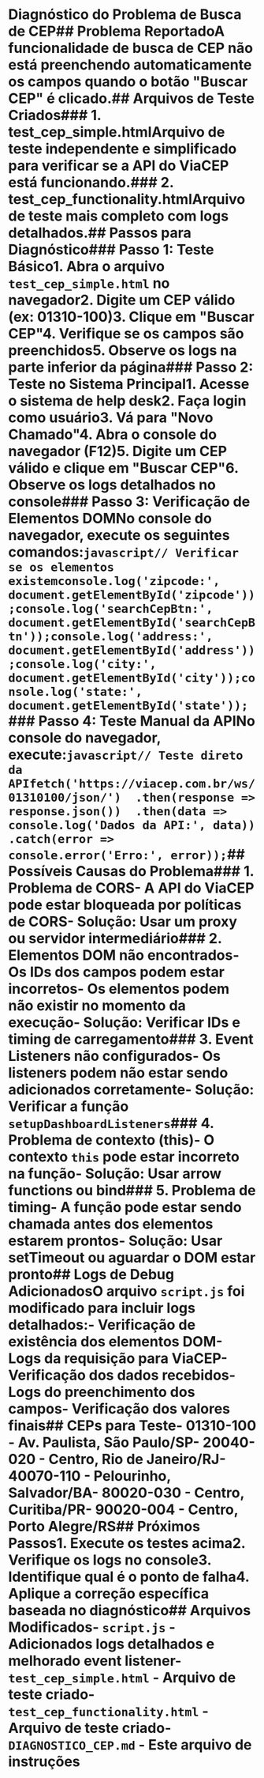# Diagnóstico do Problema de Busca de CEP## Problema ReportadoA funcionalidade de busca de CEP não está preenchendo automaticamente os campos quando o botão "Buscar CEP" é clicado.## Arquivos de Teste Criados### 1. test_cep_simple.htmlArquivo de teste independente e simplificado para verificar se a API do ViaCEP está funcionando.### 2. test_cep_functionality.htmlArquivo de teste mais completo com logs detalhados.## Passos para Diagnóstico### Passo 1: Teste Básico1. Abra o arquivo `test_cep_simple.html` no navegador2. Digite um CEP válido (ex: 01310-100)3. Clique em "Buscar CEP"4. Verifique se os campos são preenchidos5. Observe os logs na parte inferior da página### Passo 2: Teste no Sistema Principal1. Acesse o sistema de help desk2. Faça login como usuário3. Vá para "Novo Chamado"4. Abra o console do navegador (F12)5. Digite um CEP válido e clique em "Buscar CEP"6. Observe os logs detalhados no console### Passo 3: Verificação de Elementos DOMNo console do navegador, execute os seguintes comandos:```javascript// Verificar se os elementos existemconsole.log('zipcode:', document.getElementById('zipcode'));console.log('searchCepBtn:', document.getElementById('searchCepBtn'));console.log('address:', document.getElementById('address'));console.log('city:', document.getElementById('city'));console.log('state:', document.getElementById('state'));```### Passo 4: Teste Manual da APINo console do navegador, execute:```javascript// Teste direto da APIfetch('https://viacep.com.br/ws/01310100/json/')  .then(response => response.json())  .then(data => console.log('Dados da API:', data))  .catch(error => console.error('Erro:', error));```## Possíveis Causas do Problema### 1. Problema de CORS- A API do ViaCEP pode estar bloqueada por políticas de CORS- **Solução**: Usar um proxy ou servidor intermediário### 2. Elementos DOM não encontrados- Os IDs dos campos podem estar incorretos- Os elementos podem não existir no momento da execução- **Solução**: Verificar IDs e timing de carregamento### 3. Event Listeners não configurados- Os listeners podem não estar sendo adicionados corretamente- **Solução**: Verificar a função `setupDashboardListeners`### 4. Problema de contexto (this)- O contexto `this` pode estar incorreto na função- **Solução**: Usar arrow functions ou bind### 5. Problema de timing- A função pode estar sendo chamada antes dos elementos estarem prontos- **Solução**: Usar setTimeout ou aguardar o DOM estar pronto## Logs de Debug AdicionadosO arquivo `script.js` foi modificado para incluir logs detalhados:- Verificação de existência dos elementos DOM- Logs da requisição para ViaCEP- Verificação dos dados recebidos- Logs do preenchimento dos campos- Verificação dos valores finais## CEPs para Teste- **01310-100** - Av. Paulista, São Paulo/SP- **20040-020** - Centro, Rio de Janeiro/RJ- **40070-110** - Pelourinho, Salvador/BA- **80020-030** - Centro, Curitiba/PR- **90020-004** - Centro, Porto Alegre/RS## Próximos Passos1. Execute os testes acima2. Verifique os logs no console3. Identifique qual é o ponto de falha4. Aplique a correção específica baseada no diagnóstico## Arquivos Modificados- `script.js` - Adicionados logs detalhados e melhorado event listener- `test_cep_simple.html` - Arquivo de teste criado- `test_cep_functionality.html` - Arquivo de teste criado- `DIAGNOSTICO_CEP.md` - Este arquivo de instruções